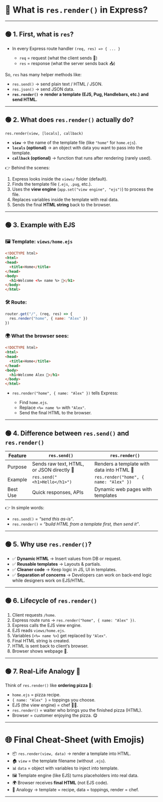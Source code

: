 
# 🌟 What is `res.render()` in Express?

---

## 🟢 1. First, what is `res`?

* In every Express route handler `(req, res) => { ... }`

  * `req` = request (what the client sends 📩)
  * `res` = response (what the server sends back 📤)

So, `res` has many helper methods like:

* `res.send()` → send plain text / HTML / JSON.
* `res.json()` → send JSON data.
* **`res.render()` → render a template (EJS, Pug, Handlebars, etc.) and send HTML.**

---

## 🟢 2. What does `res.render()` actually do?

`res.render(view, [locals], callback)`

* **`view`** → the name of the template file (like `"home"` for `home.ejs`).
* **`locals` (optional)** → an object with data you want to pass into the template.
* **`callback` (optional)** → function that runs after rendering (rarely used).

👉 Behind the scenes:

1. Express looks inside the `views/` folder (default).
2. Finds the template file (`.ejs`, `.pug`, etc.).
3. Uses the **view engine** (`app.set("view engine", "ejs")`) to process the file.
4. Replaces variables inside the template with real data.
5. Sends the final **HTML string** back to the browser.

---

## 🟢 3. Example with EJS

### 🖼 Template: `views/home.ejs`

```html
<!DOCTYPE html>
<html>
<head>
  <title>Home</title>
</head>
<body>
  <h1>Welcome <%= name %> 🎉</h1>
</body>
</html>
```

### 🛠️ Route:

```js
router.get("/", (req, res) => {
  res.render("home", { name: "Alex" })
})
```

### 🌍 What the browser sees:

```html
<!DOCTYPE html>
<html>
<head>
  <title>Home</title>
</head>
<body>
  <h1>Welcome Alex 🎉</h1>
</body>
</html>
```

* `res.render("home", { name: "Alex" })` tells Express:

  * Find `home.ejs`.
  * Replace `<%= name %>` with `"Alex"`.
  * Send the final HTML to the browser.

---

## 🟢 4. Difference between `res.send()` and `res.render()`

| Feature  | `res.send()`                              | `res.render()`                            |
| -------- | ----------------------------------------- | ----------------------------------------- |
| Purpose  | Sends raw text, HTML, or JSON directly 🚀 | Renders a template with data into HTML 🎨 |
| Example  | `res.send("<h1>Hello</h1>")`              | `res.render("home", { name: "Alex" })`    |
| Best Use | Quick responses, APIs                     | Dynamic web pages with templates          |

👉 In simple words:

* `res.send()` = *“send this as-is”*.
* `res.render()` = *“build HTML from a template first, then send it”*.

---

## 🟢 5. Why use `res.render()`?

* ✅ **Dynamic HTML** → Insert values from DB or request.
* ✅ **Reusable templates** → Layouts & partials.
* ✅ **Cleaner code** → Keep logic in JS, UI in templates.
* ✅ **Separation of concerns** → Developers can work on back-end logic while designers work on EJS/HTML.

---

## 🟢 6. Lifecycle of `res.render()`

1. Client requests `/home`.
2. Express route runs → `res.render("home", { name: "Alex" })`.
3. Express calls the EJS view engine.
4. EJS reads `views/home.ejs`.
5. Variables (`<%= name %>`) get replaced by `"Alex"`.
6. Final HTML string is created.
7. HTML is sent back to client’s browser.
8. Browser shows webpage 🎉.

---

## 🟢 7. Real-Life Analogy 🍕

Think of `res.render()` like **ordering pizza 🍕**:

* `home.ejs` = pizza recipe.
* `{ name: "Alex" }` = toppings you choose.
* EJS (the view engine) = chef 👨‍🍳.
* `res.render()` = waiter who brings you the finished pizza (HTML).
* Browser = customer enjoying the pizza. 😋

---

# 🌐 Final Cheat-Sheet (with Emojis)

* 📦 `res.render(view, data)` → render a template into HTML.
* 🏠 `view` = the template filename (without `.ejs`).
* 📊 `data` = object with variables to inject into template.
* 🖼 Template engine (like EJS) turns placeholders into real data.
* 🌍 Browser receives **final HTML** (not EJS code).
* 🍕 Analogy → template = recipe, data = toppings, render = chef.

---
